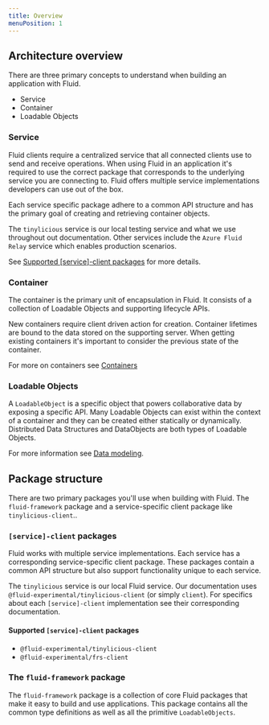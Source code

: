 ```yaml
---
title: Overview
menuPosition: 1
---
```


## Architecture overview

There are three primary concepts to understand when building an application with Fluid.

- Service
- Container
- Loadable Objects

### Service

Fluid clients require a centralized service that all connected clients use to send and receive operations. When using Fluid in an application it's required to use the correct package that corresponds to the underlying service you are connecting to. Fluid offers multiple service implementations developers can use out of the box.

Each service specific package adhere to a common API structure and has the primary goal of creating and retrieving container objects.

The `tinylicious` service is our local testing service and what we use throughout out documentation. Other services include the `Azure Fluid Relay` service which enables production scenarios.

See [Supported [service]-client packages](#Supported-`[service]-client`-packages) for more details.

### Container

The container is the primary unit of encapsulation in Fluid. It consists of a collection of Loadable Objects and supporting lifecycle APIs.

New containers require client driven action for creation. Container lifetimes are bound to the data stored on the supporting server. When getting existing containers it's important to consider the previous state of the container.

For more on containers see [Containers](./containers.md)

### Loadable Objects

A `LoadableObject` is a specific object that powers collaborative data by exposing a specific API. Many Loadable Objects can exist within the context of a container and they can be created either statically or dynamically. Distributed Data Structures and DataObjects are both types of Loadable Objects.

For more information see [Data modeling](./data-modeling.md).

## Package structure

There are two primary packages you'll use when building with Fluid. The `fluid-framework` package
and a service-specific client package like `tinylicious-client`..

### `[service]-client` packages

Fluid works with multiple service implementations. Each service has a corresponding service-specific client package. These packages contain a common API structure but also support functionality unique to each service.

The `tinylicious` service is our local Fluid service. Our documentation uses `@fluid-experimental/tinylicious-client` (or simply `client`). For specifics about each `[service]-client` implementation see their corresponding documentation.

#### Supported `[service]-client` packages

- `@fluid-experimental/tinylicious-client`
- `@fluid-experimental/frs-client`

### The `fluid-framework` package

The `fluid-framework` package is a collection of core Fluid packages that make it easy to build and use applications. This package contains all the common type definitions as well as all the primitive `LoadableObjects`.
